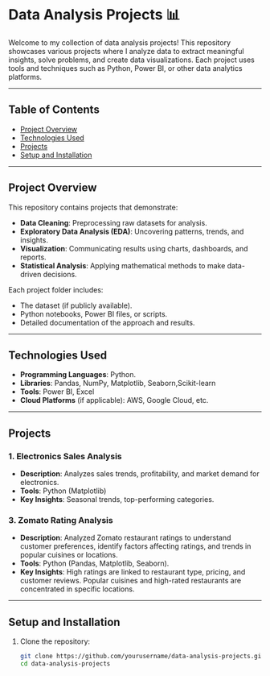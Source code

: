 # Data Analysis Projects 📊

Welcome to my collection of data analysis projects! This repository showcases various projects where I analyze data to extract meaningful insights, solve problems, and create data visualizations. Each project uses tools and techniques such as Python, Power BI, or other data analytics platforms.

---

## Table of Contents
- [Project Overview](#project-overview)
- [Technologies Used](#technologies-used)
- [Projects](#projects)
- [Setup and Installation](#setup-and-installation)
---

## Project Overview
This repository contains projects that demonstrate:
- **Data Cleaning**: Preprocessing raw datasets for analysis.
- **Exploratory Data Analysis (EDA)**: Uncovering patterns, trends, and insights.
- **Visualization**: Communicating results using charts, dashboards, and reports.
- **Statistical Analysis**: Applying mathematical methods to make data-driven decisions.

Each project folder includes:
- The dataset (if publicly available).
- Python notebooks, Power BI files, or scripts.
- Detailed documentation of the approach and results.

---

## Technologies Used
- **Programming Languages**: Python.
- **Libraries**: Pandas, NumPy, Matplotlib, Seaborn,Scikit-learn
- **Tools**: Power BI, Excel
- **Cloud Platforms** (if applicable): AWS, Google Cloud, etc.

---

## Projects

### 1. **Electronics Sales Analysis**
- **Description**: Analyzes sales trends, profitability, and market demand for electronics.
- **Tools**: Python (Matplotlib)
- **Key Insights**: Seasonal trends, top-performing categories.

### 3. **Zomato Rating Analysis**
- **Description**: Analyzed Zomato restaurant ratings to understand customer preferences, identify factors affecting ratings, and trends in popular cuisines or locations.
- **Tools**:  Python (Pandas, Matplotlib, Seaborn).
- **Key Insights**: High ratings are linked to restaurant type, pricing, and customer reviews.
Popular cuisines and high-rated restaurants are concentrated in specific locations.

---

## Setup and Installation
1. Clone the repository:
   ```bash
   git clone https://github.com/yourusername/data-analysis-projects.git
   cd data-analysis-projects
